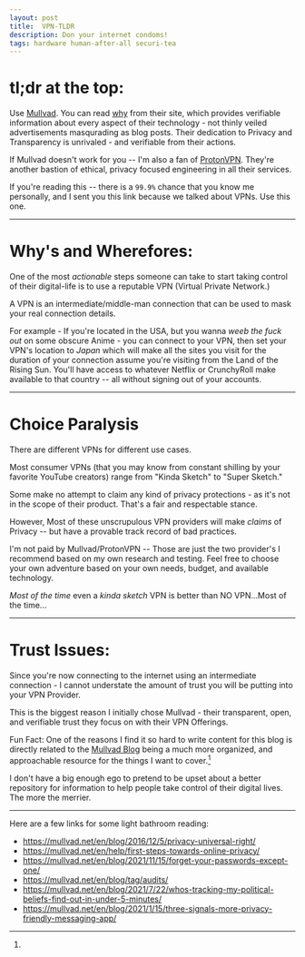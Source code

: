```yaml
---
layout: post
title:  VPN-TLDR
description: Don your internet condoms!
tags: hardware human-after-all securi-tea
---
```


# tl;dr at the top:

Use [Mullvad](https://mullvad.net/en/). You can read [why](https://mullvad.net/en/why-mullvad-vpn/) from their site, which provides verifiable information about every aspect of their technology - not thinly veiled advertisements masqurading as blog posts. Their dedication to Privacy and Transparency is unrivaled - and verifiable from their actions.

If Mullvad doesn't work for you -- I'm also a fan of [ProtonVPN](https://protonvpn.com/). They're another bastion of ethical, privacy focused engineering in all their services.

If you're reading this -- there is a `99.9%` chance that you know me personally, and I sent you this link because we talked about VPNs. Use this one.

-----

# Why's and Wherefores:

One of the most _actionable_ steps someone can take to start taking control of their digital-life is to use a reputable VPN (Virtual Private Network.)

A VPN is an intermediate/middle-man connection that can be used to mask your real connection details.

For example - If you're located in the USA, but you wanna _weeb the fuck out_ on some obscure Anime - you can connect to your VPN, then set your VPN's location to _Japan_ which will make all the sites you visit for the duration of your connection assume you're visiting from the Land of the Rising Sun. You'll have access to whatever Netflix or CrunchyRoll make available to that country -- all without signing out of your accounts.

-----

# Choice Paralysis

There are different VPNs for different use cases.

Most consumer VPNs (that you may know from constant shilling by your favorite YouTube creators) range from "Kinda Sketch" to "Super Sketch."

Some make no attempt to claim any kind of privacy protections - as it's not in the scope of their product. That's a fair and respectable stance.

However, Most of these unscrupulous VPN providers will make _claims_ of Privacy -- but have a provable track record of bad practices.

I'm not paid by Mullvad/ProtonVPN -- Those are just the two provider's I recommend based on my own research and testing. Feel free to choose your own adventure based on your own needs, budget, and available technology.

*Most of the time* even a *kinda sketch* VPN is better than NO VPN...Most of the time...

-----

# Trust Issues:

Since you're now connecting to the internet using an intermediate connection - I cannot understate the amount of trust you will be putting into your VPN Provider.

This is the biggest reason I initially chose Mullvad - their transparent, open, and verifiable trust they focus on with their VPN Offerings.

Fun Fact: One of the reasons I find it so hard to write content for this blog is directly related to the [Mullvad Blog](https://mullvad.net/en/what-is-vpn/) being a much more organized, and approachable resource for the things I want to cover.[^1] 

I don't have a big enough ego to pretend to be upset about a better repository for information to help people take control of their digital lives. The more the merrier.

-----

[^1]:

Here are a few links for some light bathroom reading:

-   <https://mullvad.net/en/blog/2016/12/5/privacy-universal-right/>
-   <https://mullvad.net/en/help/first-steps-towards-online-privacy/>
-   <https://mullvad.net/en/blog/2021/11/15/forget-your-passwords-except-one/>
-   <https://mullvad.net/en/blog/tag/audits/>
-   <https://mullvad.net/en/blog/2021/7/22/whos-tracking-my-political-beliefs-find-out-in-under-5-minutes/>
-   <https://mullvad.net/en/blog/2021/1/15/three-signals-more-privacy-friendly-messaging-app/>
